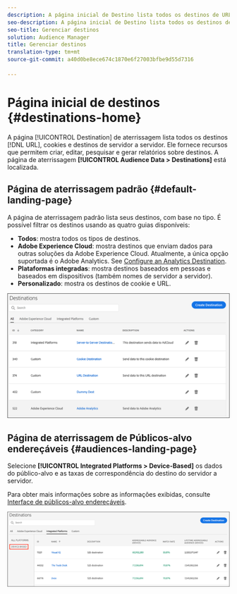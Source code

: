 ```yaml
---
description: A página inicial de Destino lista todos os destinos de URL, cookie e servidor para servidor. Ele fornece recursos que permitem criar, editar, pesquisar e gerar relatórios sobre destinos. A página de aterrissagem está localizada em Dados de público-alvo > Destinos.
seo-description: A página inicial de Destino lista todos os destinos de URL, cookie e servidor para servidor. Ele fornece recursos que permitem criar, editar, pesquisar e gerar relatórios sobre destinos. A página de aterrissagem está localizada em Dados de público-alvo > Destinos.
seo-title: Gerenciar destinos
solution: Audience Manager
title: Gerenciar destinos
translation-type: tm+mt
source-git-commit: a40d0be8ece674c1870e6f27003bfbe9d55d7316

---
```




# Página inicial de destinos {#destinations-home}

A página [!UICONTROL Destination] de aterrissagem lista todos os destinos [!DNL URL], cookies e destinos de servidor a servidor. Ele fornece recursos que permitem criar, editar, pesquisar e gerar relatórios sobre destinos. A página de aterrissagem **[!UICONTROL Audience Data > Destinations]** está localizada.

## Página de aterrissagem padrão {#default-landing-page}

<!-- destinations-home.xml -->

A página de aterrissagem padrão lista seus destinos, com base no tipo. É possível filtrar os destinos usando as quatro guias disponíveis:

* **Todos**: mostra todos os tipos de destinos.
* **Adobe Experience Cloud**: mostra destinos que enviam dados para outras soluções da Adobe Experience Cloud. Atualmente, a única opção suportada é o Adobe Analytics. See [Configure an Analytics Destination](/help/using/features/destinations/create-analytics-destination.md).
* **Plataformas integradas**: mostra destinos baseados em pessoas e baseados em dispositivos (também nomes de servidor a servidor).
* **Personalizado**: mostra os destinos de cookie e URL.


![](assets/destinations-landing.png)

## Página de aterrissagem de Públicos-alvo endereçáveis {#audiences-landing-page}

Selecione **[!UICONTROL Integrated Platforms > Device-Based]** os dados do público-alvo e as taxas de correspondência do destino do servidor a servidor.

Para obter mais informações sobre as informações exibidas, consulte [Interface de públicos-alvo endereçáveis](/help/using/features/addressable-audiences.md#addressable-audience-interface).

![](/help/using/features/assets/addressable-audiences-landing.png)